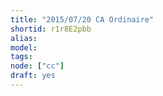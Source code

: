```yaml
---
title: "2015/07/20 CA Ordinaire"
shortid: r1r8E2pbb
alias:
model:
tags:
node: ["cc"]
draft: yes
---
```

